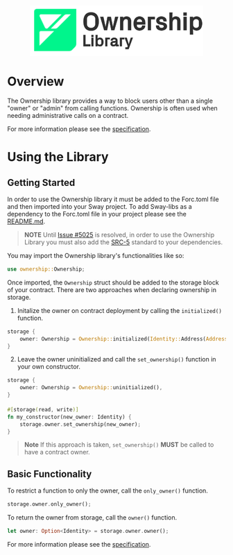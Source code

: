 <p align="center">
    <picture>
        <source media="(prefers-color-scheme: dark)" srcset=".docs/ownership-logo-dark-theme.png">
        <img alt="SwayApps logo" width="400px" src=".docs/ownership-logo-light-theme.png">
    </picture>
</p>

# Overview

The Ownership library provides a way to block users other than a single "owner" or "admin" from calling functions. Ownership is often used when needing administrative calls on a contract.

For more information please see the [specification](./SPECIFICATION.md).

# Using the Library

## Getting Started

In order to use the Ownership library it must be added to the Forc.toml file and then imported into your Sway project. To add Sway-libs as a dependency to the Forc.toml file in your project please see the [README.md](../../README.md).

> **NOTE** Until [Issue #5025](https://github.com/FuelLabs/sway/issues/5025) is resolved, in order to use the Ownership Library you must also add the [SRC-5](https://github.com/FuelLabs/sway-standards/tree/master/standards/src_5) standard to your dependencies.

You may import the Ownership library's functionalities like so:

```rust
use ownership::Ownership;
```

Once imported, the `Ownership` struct should be added to the storage block of your contract. There are two approaches when declaring ownership in storage.

1. Initalize the owner on contract deployment by calling the `initialized()` function.

```rust
storage {
    owner: Ownership = Ownership::initialized(Identity::Address(Address::from(0x0000000000000000000000000000000000000000000000000000000000000000))),
}
```

2. Leave the owner uninitialized and call the `set_ownership()` function in your own constructor.

```rust
storage {
    owner: Ownership = Ownership::uninitialized(),
}

#[storage(read, write)]
fn my_constructor(new_owner: Identity) {
    storage.owner.set_ownership(new_owner);
}
```

> **Note** If this approach is taken, `set_ownership()` **MUST** be called to have a contract owner.

## Basic Functionality

To restrict a function to only the owner, call the `only_owner()` function.

```rust
storage.owner.only_owner();
```

To return the owner from storage, call the `owner()` function.

```rust
let owner: Option<Identity> = storage.owner.owner();
```

For more information please see the [specification](./SPECIFICATION.md).
